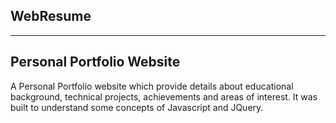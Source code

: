 WebResume
-----------------------
-----------------------

Personal Portfolio Website
---------------------------------

A Personal Portfolio website which provide details about educational background, technical projects,
achievements and areas of interest.
It was built to understand some concepts of Javascript and JQuery.
